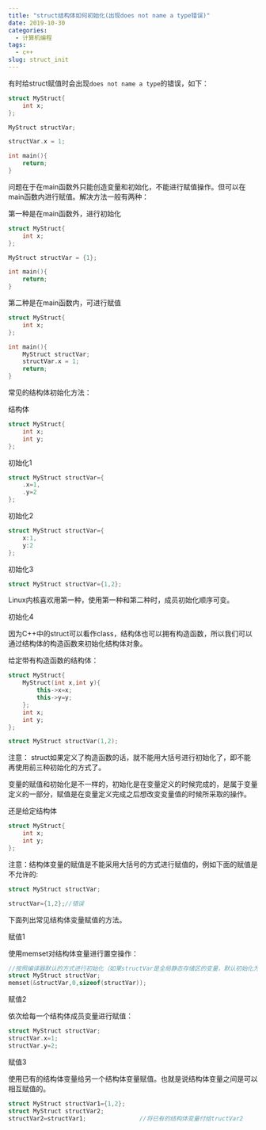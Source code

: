 ```yaml
---
title: "struct结构体如何初始化(出现does not name a type错误)"
date: 2019-10-30
categories:
  - 计算机编程
tags:
  - c++
slug: struct_init
---
```


有时给struct赋值时会出现`does not name a type`的错误，如下：
```c++
struct MyStruct{
    int x;
};

MyStruct structVar;

structVar.x = 1;

int main(){
    return;
}
```

问题在于在main函数外只能创造变量和初始化，不能进行赋值操作。但可以在main函数内进行赋值。解决方法一般有两种：

第一种是在main函数外，进行初始化
```c++
struct MyStruct{
    int x;
};

MyStruct structVar = {1};

int main(){
    return;
}
```

第二种是在main函数内，可进行赋值
```c++
struct MyStruct{
    int x;
};

int main(){
    MyStruct structVar;
    structVar.x = 1;
    return;
}
```

常见的结构体初始化方法：

结构体
```c++
struct MyStruct{
    int x;
    int y;
};
```

初始化1

```c++
struct MyStruct structVar={
    .x=1,
    .y=2
};
```

初始化2

```c++
struct MyStruct structVar={
    x:1,
    y:2
};
```

初始化3

```c++
struct MyStruct structVar={1,2};
```

Linux内核喜欢用第一种，使用第一种和第二种时，成员初始化顺序可变。

初始化4 

因为C++中的struct可以看作class，结构体也可以拥有构造函数，所以我们可以通过结构体的构造函数来初始化结构体对象。

给定带有构造函数的结构体：

```c++
struct MyStruct{
    MyStruct(int x,int y){
        this->x=x;
        this->y=y;
    };
    int x;
    int y;
};
```

```c++
struct MyStruct structVar(1,2);
```
注意： struct如果定义了构造函数的话，就不能用大括号进行初始化了，即不能再使用前三种初始化的方式了。


变量的赋值和初始化是不一样的，初始化是在变量定义的时候完成的，是属于变量定义的一部分，赋值是在变量定义完成之后想改变变量值的时候所采取的操作。

还是给定结构体
```c++
struct MyStruct{
    int x;
    int y;
};
```

注意：结构体变量的赋值是不能采用大括号的方式进行赋值的，例如下面的赋值是不允许的:

```c++
struct MyStruct structVar;

structVar={1,2};//错误
```

下面列出常见结构体变量赋值的方法。

赋值1

使用memset对结构体变量进行置空操作：
```c++
//按照编译器默认的方式进行初始化（如果structVar是全局静态存储区的变量，默认初始化为0，如果是栈上的局部变量，默认初始化为随机值）
struct MyStruct structVar; 
memset(&structVar,0,sizeof(structVar));
```

赋值2

依次给每一个结构体成员变量进行赋值：
```c++
struct MyStruct structVar; 
structVar.x=1;
structVar.y=2;
```

赋值3

使用已有的结构体变量给另一个结构体变量赋值。也就是说结构体变量之间是可以相互赋值的。

```c++
struct MyStruct structVar1={1,2};
struct MyStruct structVar2;
structVar2=structVar1;               //将已有的结构体变量付给tructVar2
```